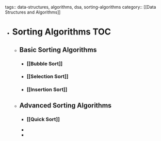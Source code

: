 tags:: data-structures, algorithms, dsa, sorting-algorithms
category:: [[Data Structures and Algorithms]]

- # Sorting Algorithms TOC
	- ## Basic Sorting Algorithms
		- ### [[Bubble Sort]]
		- ### [[Selection Sort]]
		- ### [[Insertion Sort]]
	- ## Advanced Sorting Algorithms
		- ### [[Quick Sort]]
		-
		-